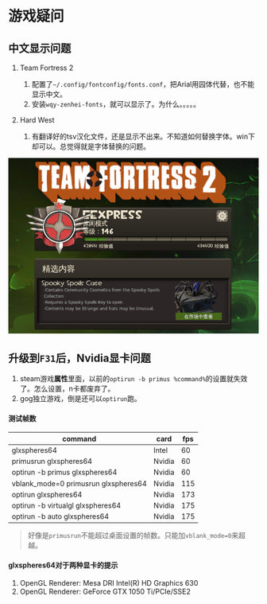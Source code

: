 # 游戏疑问

## 中文显示问题

1. Team Fortress 2 

	1. 配置了`~/.config/fontconfig/fonts.conf`，把Arial用园体代替，也不能显示中文。
	1. 安装`wqy-zenhei-fonts`，就可以显示了。为什么。。。。。

1. Hard West 

	1. 有翻译好的tsv汉化文件，还是显示不出来。不知道如何替换字体。win下却可以。总觉得就是字体替换的问题。
	
![](../pic/TF2中文.png)	
	
## 升级到`F31`后，Nvidia显卡问题

1. steam游戏**属性**里面，以前的`optirun -b primus %command%`的设置就失效了。怎么设置，n卡都废弃了。
1. gog独立游戏，倒是还可以`optirun`跑。

#### 测试帧数
command|card|fps
--|--|--
glxspheres64|Intel|60
primusrun glxspheres64|Nvidia|60
optirun -b primus glxspheres64|Nvidia|60
vblank_mode=0 primusrun glxspheres64|Nvidia|115
optirun glxspheres64|Nvidia|173
optirun -b virtualgl glxspheres64|Nvidia|175
optirun -b auto glxspheres64|Nvidia|175

> 好像是`primusrun`不能超过桌面设置的帧数。只能加`vblank_mode=0`来超越。

#### glxspheres64对于两种显卡的提示
1. OpenGL Renderer: Mesa DRI Intel(R) HD Graphics 630
1. OpenGL Renderer: GeForce GTX 1050 Ti/PCIe/SSE2


